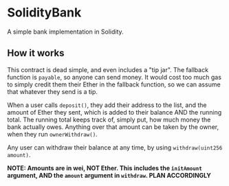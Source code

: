 # SolidityBank
A simple bank implementation in Solidity.

## How it works
This contract is dead simple, and even includes a "tip jar".  The fallback function is `payable`, so anyone can send money.  It would cost too much gas to simply credit them their Ether in the fallback function, so we can assume that whatever they send is a tip.  

When a user calls `deposit()`, they add their address to the list, and the amount of Ether they sent, which is added to their balance AND the running total.  The running total keeps track of, simply put, how much money the bank actually owes.  Anything over that amount can be taken by the owner, when they run `ownerWithdraw()`.  

Any user can withdraw their balance at any time, by using `withdraw(uint256 amount)`.  

**NOTE: Amounts are in wei, NOT Ether.  This includes the `initAmount` argument, AND the `amount` argument in `withdraw`.  PLAN ACCORDINGLY**
